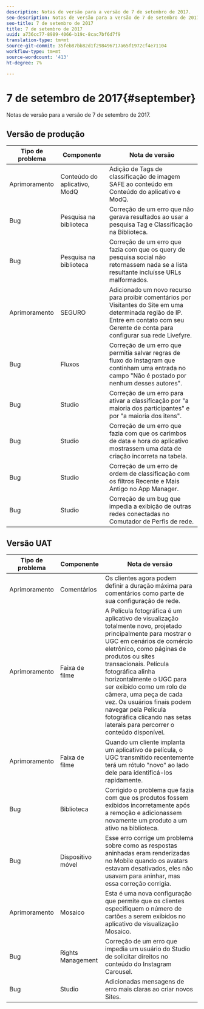 ```yaml
---
description: Notas de versão para a versão de 7 de setembro de 2017.
seo-description: Notas de versão para a versão de 7 de setembro de 2017.
seo-title: 7 de setembro de 2017
title: 7 de setembro de 2017
uuid: a736cc77-8989-4066-b19c-8cac7bf6d7f9
translation-type: tm+mt
source-git-commit: 35feb87bb82d1f298496717a65f1972cf4e71104
workflow-type: tm+mt
source-wordcount: '413'
ht-degree: 7%

---
```



# 7 de setembro de 2017{#september}

Notas de versão para a versão de 7 de setembro de 2017.

## Versão de produção

| **Tipo de problema** | **Componente** | **Nota de versão** |
|---|---|---|
| Aprimoramento | Conteúdo do aplicativo, ModQ | Adição de Tags de classificação de imagem SAFE ao conteúdo em Conteúdo do aplicativo e ModQ. |
| Bug | Pesquisa na biblioteca | Correção de um erro que não gerava resultados ao usar a pesquisa Tag e Classificação na Biblioteca. |
| Bug | Pesquisa na biblioteca | Correção de um erro que fazia com que os query de pesquisa social não retornassem nada se a lista resultante incluísse URLs malformados. |
| Aprimoramento | SEGURO | Adicionado um novo recurso para proibir comentários por Visitantes do Site em uma determinada região de IP. Entre em contato com seu Gerente de conta para configurar sua rede Livefyre. |
| Bug | Fluxos | Correção de um erro que permitia salvar regras de fluxo do Instagram que continham uma entrada no campo &quot;Não é postado por nenhum desses autores&quot;. |
| Bug | Studio | Correção de um erro para ativar a classificação por &quot;a maioria dos participantes&quot; e por &quot;a maioria dos itens&quot;. |
| Bug | Studio | Correção de um erro que fazia com que os carimbos de data e hora do aplicativo mostrassem uma data de criação incorreta na tabela. |
| Bug | Studio | Correção de um erro de ordem de classificação com os filtros Recente e Mais Antigo no App Manager. |
| Bug | Studio | Correção de um bug que impedia a exibição de outras redes conectadas no Comutador de Perfis de rede. |

## Versão UAT

| **Tipo de problema** | **Componente** | **Nota de versão** |
|---|---|---|
| Aprimoramento | Comentários | Os clientes agora podem definir a duração máxima para comentários como parte de sua configuração de rede. |
| Aprimoramento | Faixa de filme | A Película fotográfica é um aplicativo de visualização totalmente novo, projetado principalmente para mostrar o UGC em cenários de comércio eletrônico, como páginas de produtos ou sites transacionais. Película fotográfica alinha horizontalmente o UGC para ser exibido como um rolo de câmera, uma peça de cada vez. Os usuários finais podem navegar pela Película fotográfica clicando nas setas laterais para percorrer o conteúdo disponível. |
| Aprimoramento | Faixa de filme | Quando um cliente implanta um aplicativo de película, o UGC transmitido recentemente terá um rótulo &quot;novo&quot; ao lado dele para identificá-los rapidamente. |
| Bug | Biblioteca | Corrigido o problema que fazia com que os produtos fossem exibidos incorretamente após a remoção e adicionassem novamente um produto a um ativo na biblioteca. |
| Bug | Dispositivo móvel | Esse erro corrige um problema sobre como as respostas aninhadas eram renderizadas no Mobile quando os avatars estavam desativados, eles não usavam para aninhar, mas essa correção corrigia. |
| Aprimoramento | Mosaico | Esta é uma nova configuração que permite que os clientes especifiquem o número de cartões a serem exibidos no aplicativo de visualização Mosaico. |
| Bug | Rights Management | Correção de um erro que impedia um usuário do Studio de solicitar direitos no conteúdo do Instagram Carousel. |
| Bug | Studio | Adicionadas mensagens de erro mais claras ao criar novos Sites. |

